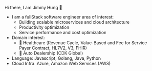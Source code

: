 Hi there, I am Jimmy Hung 👋 
- I am a fullStack software engineer area of interest:
  - Building scalable microservices and cloud architecture
  - Productivity optimization
  - Service performance and cost optimization
- Domain interest:
   - 🏥 Healthcare (Revenue Cycle, Value-Based and Fee for Service Payer Contract, HL7V2, V3, FHIR)
   - 🚙 Auto Dealership (CDK Global)
- Language: Javascript, Golang, Java, Python
- Cloud Infra: Azure, Amazon Web Services (AWS)
